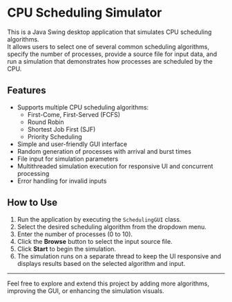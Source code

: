 # CPU Scheduling Simulator

This is a Java Swing desktop application that simulates CPU scheduling algorithms.  
It allows users to select one of several common scheduling algorithms, specify the number of processes, provide a source file for input data, and run a simulation that demonstrates how processes are scheduled by the CPU.

## Features

- Supports multiple CPU scheduling algorithms:
  - First-Come, First-Served (FCFS)
  - Round Robin
  - Shortest Job First (SJF)
  - Priority Scheduling
- Simple and user-friendly GUI interface
- Random generation of processes with arrival and burst times
- File input for simulation parameters
- Multithreaded simulation execution for responsive UI and concurrent processing
- Error handling for invalid inputs

## How to Use

1. Run the application by executing the `SchedulingGUI` class.
2. Select the desired scheduling algorithm from the dropdown menu.
3. Enter the number of processes (0 to 10).
4. Click the **Browse** button to select the input source file.
5. Click **Start** to begin the simulation.
6. The simulation runs on a separate thread to keep the UI responsive and displays results based on the selected algorithm and input.

---

Feel free to explore and extend this project by adding more algorithms, improving the GUI, or enhancing the simulation visuals.

